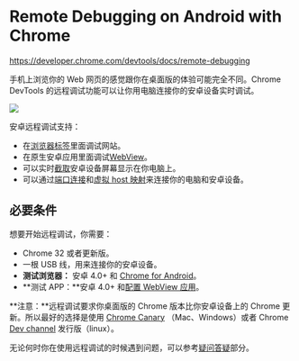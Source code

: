 # Remote Debugging on Android with Chrome

https://developer.chrome.com/devtools/docs/remote-debugging

手机上浏览你的 Web 网页的感觉跟你在桌面版的体验可能完全不同。Chrome DevTools 的远程调试功能可以让你用电脑连接你的安卓设备实时调试。

![](https://developer.chrome.com/devtools/docs/remote-debugging/remote-debug-banner.png)

安卓远程调试支持：

* 在[浏览器标签](#debugging-tabs)里面调试网站。
* 在原生安卓应用里面调试[WebView](#debugging-webviews)。
* 可以实时[截取](#screencasting)安卓设备屏幕显示在你电脑上。
* 可以通过[端口连接](#port-forwarding)和[虚拟 host 映射](#virtual-host-mapping)来连接你的电脑和安卓设备。


## 必要条件

想要开始远程调试，你需要：

* Chrome 32 或者更新版。
* 一根 USB 线，用来连接你的安卓设备。
* **测试浏览器：** 安卓 4.0+ 和 [Chrome for Android](https://play.google.com/store/apps/details?id=com.android.chrome&hl=en)。
* **测试 APP：**安卓 4.0+ 和[配置 WebView 应用](#debugging-webviews)。

**注意：**远程调试要求你桌面版的 Chrome 版本比你安卓设备上的 Chrome 更新。所以最好的选择是使用 [Chrome Canary](https://www.google.com/intl/en/chrome/browser/canary.html) （Mac、Windows）或者 Chrome [Dev channel](http://www.chromium.org/getting-involved/dev-channel) 发行版（linux）。

无论何时你在使用远程调试的时候遇到问题，可以参考[疑问答疑](#troubleshooting)部分。